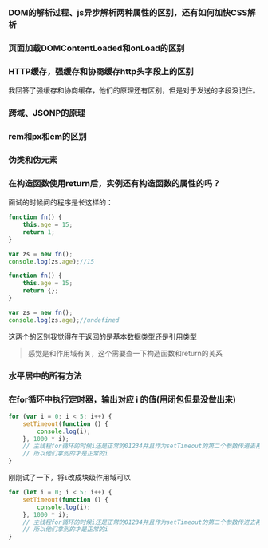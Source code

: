 ### DOM的解析过程、js异步解析两种属性的区别，还有如何加快CSS解析



### 页面加载DOMContentLoaded和onLoad的区别



### HTTP缓存，强缓存和协商缓存http头字段上的区别

我回答了强缓存和协商缓存，他们的原理还有区别，但是对于发送的字段没记住。



### 跨域、JSONP的原理



### rem和px和em的区别



### 伪类和伪元素



### 在构造函数使用return后，实例还有构造函数的属性的吗？

面试的时候问的程序是长这样的：

```js
function fn() {
    this.age = 15;
    return 1;
}

var zs = new fn();
console.log(zs.age);//15
```

```js
function fn() {
    this.age = 15;
    return {};
}

var zs = new fn();
console.log(zs.age);//undefined
```

这两个的区别我觉得在于返回的是基本数据类型还是引用类型

> 感觉是和作用域有关，这个需要查一下构造函数和return的关系



### 水平居中的所有方法





### 在for循环中执行定时器，输出对应 i 的值(用闭包但是没做出来)

```js
for (var i = 0; i < 5; i++) {
    setTimeout(function () {
        console.log(i);
    }, 1000 * i);
    // 主线程for循环的时候i还是正常的01234并且作为setTimeout的第二个参数传进去再放到任务队列中
    // 所以他们拿到的才是正常的i
}
```

刚刚试了一下，将`i`改成块级作用域可以

```js
for (let i = 0; i < 5; i++) {
    setTimeout(function () {
        console.log(i);
    }, 1000 * i);
    // 主线程for循环的时候i还是正常的01234并且作为setTimeout的第二个参数传进去再放到任务队列中
    // 所以他们拿到的才是正常的i
}
```











